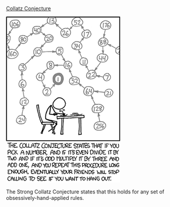 [Collatz Conjecture](https://xkcd.com/710)

![Collatz Conjecture](./random_comic.png)

The Strong Collatz Conjecture states that this holds for any set of obsessively-hand-applied rules.

